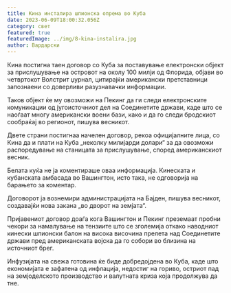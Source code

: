 ```yaml
---
title: Кина инсталира шпионска опрема во Куба
date: 2023-06-09T18:00:32.056Z
category: свет
featured: true
featuredImage: ../img/8-kina-instalira.jpg
author: Вардарски
---
```

Кина постигна таен договор со Куба за поставување електронски објект за прислушување на островот на околу 100 милји од Флорида, објави во четвртокот Волстрит џурнал, цитирајќи американски претставници запознаени со доверливи разузнавачки информации.

Таков објект ќе му овозможи на Пекинг да ги следи електронските комуникации од југоисточниот дел на Соединетите држави, каде што се наоѓаат многу американски воени бази, како и да го следи бродскиот сообраќај во регионот, пишува весникот.

Двете страни постигнаа начелен договор, рекоа официјалните лица, со Кина да и плати на Куба „неколку милијарди долари“ за да овозможи распоредување на станицата за прислушување, според американскиот весник.

Белата куќа не ја коментираше оваа информација. Кинеската и кубанската амбасада во Вашингтон, исто така, не одговорија на барањето за коментар.

Договорот ја вознемири администрацијата на Бајден, пишува весникот, создавајќи нова закана „во дворот на земјата“.

Пријавениот договор доаѓа кога Вашингтон и Пекинг преземаат пробни чекори за намалување на тензиите што се зголемија откако наводниот кинески шпионски балон на висока височина прелета над Соединетите држави пред американската војска да го собори во близина на источниот брег.

Инфузијата на свежа готовина ќе биде добредојдена во Куба, каде што економијата е зафатена од инфлација, недостиг на гориво, остриот пад на земјоделското производство и валутната криза која продолжува да тне.